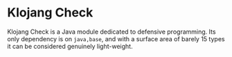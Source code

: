 # Klojang Check

Klojang Check is a Java module dedicated to defensive programming. Its only 
dependency is on ```java,base```, and with a surface area of barely 15 types it 
can be considered genuinely light-weight.